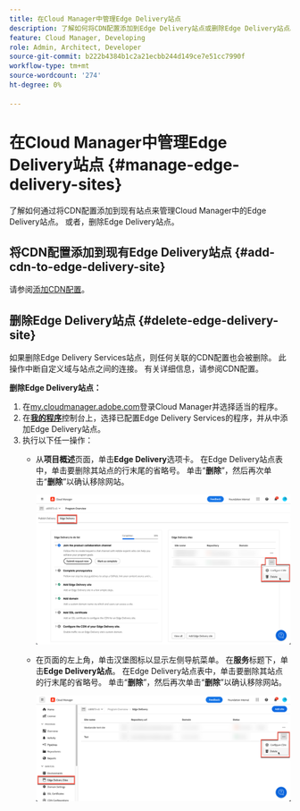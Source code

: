 ```yaml
---
title: 在Cloud Manager中管理Edge Delivery站点
description: 了解如何将CDN配置添加到Edge Delivery站点或删除Edge Delivery站点。
feature: Cloud Manager, Developing
role: Admin, Architect, Developer
source-git-commit: b222b4384b1c2a21ecbb244d149ce7e51cc7990f
workflow-type: tm+mt
source-wordcount: '274'
ht-degree: 0%

---
```


# 在Cloud Manager中管理Edge Delivery站点 {#manage-edge-delivery-sites}

了解如何通过将CDN配置添加到现有站点来管理Cloud Manager中的Edge Delivery站点。 或者，删除Edge Delivery站点。

## 将CDN配置添加到现有Edge Delivery站点 {#add-cdn-to-edge-delivery-site}

请参阅[添加CDN配置](/help/implementing/cloud-manager/cdn-configurations/add-cdn-config.md)。

## 删除Edge Delivery站点 {#delete-edge-delivery-site}

如果删除Edge Delivery Services站点，则任何关联的CDN配置也会被删除。 此操作中断自定义域与站点之间的连接。 有关详细信息，请参阅CDN配置。<!-- https://wiki.corp.adobe.com/display/DMSArchitecture/%5BKT%5D+Cloud+Manager+2024.9.0+Release -->

**删除Edge Delivery站点：**

1. 在[my.cloudmanager.adobe.com](https://my.cloudmanager.adobe.com/)登录Cloud Manager并选择适当的程序。
1. 在&#x200B;**[我的程序](/help/implementing/cloud-manager/navigation.md#my-programs)**&#x200B;控制台上，选择已配置Edge Delivery Services的程序，并从中添加Edge Delivery站点。
1. 执行以下任一操作：
   * 从&#x200B;**项目概述**&#x200B;页面，单击&#x200B;**Edge Delivery**选项卡。 在Edge Delivery站点表中，单击要删除其站点的行末尾的省略号。
单击“**删除**”，然后再次单击“**删除**”以确认移除网站。

     ![从Edge Delivery选项卡添加Edge Delivery站点](/help/implementing/cloud-manager/assets/cm-eds-delete1.png)

   * 在页面的左上角，单击汉堡图标以显示左侧导航菜单。 在&#x200B;**服务**&#x200B;标题下，单击&#x200B;**Edge Delivery站点**。
在Edge Delivery站点表中，单击要删除其站点的行末尾的省略号。 单击“**删除**”，然后再次单击“**删除**”以确认移除网站。


     ![从Edge Delivery站点添加Edge Delivery站点按钮](/help/implementing/cloud-manager/assets/cm-eds-delete2.png)